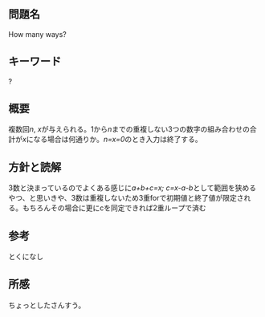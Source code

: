 ## 問題名
How many ways?
## キーワード
?
## 概要
複数回*n*, *x*が与えられる。1から*n*までの重複しない3つの数字の組み合わせの合計が*x*になる場合は何通りか。*n=x=0*のとき入力は終了する。
## 方針と読解
3数と決まっているのでよくある感じに*a+b+c=x; c=x-a-b*として範囲を狭めるやつ、と思いきや、3数は重複しないため3重forで初期値と終了値が限定される。もちろんその場合に更にcを同定できれば2重ループで済む
## 参考
とくになし
## 所感
ちょっとしたさんすう。